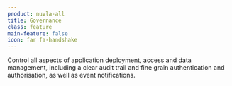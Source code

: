 ```yaml
---
product: nuvla-all
title: Governance
class: feature
main-feature: false
icon: far fa-handshake
---
```


Control all aspects of application deployment, access and data management, including a clear audit trail and fine grain authentication and authorisation, as well as event notifications.
